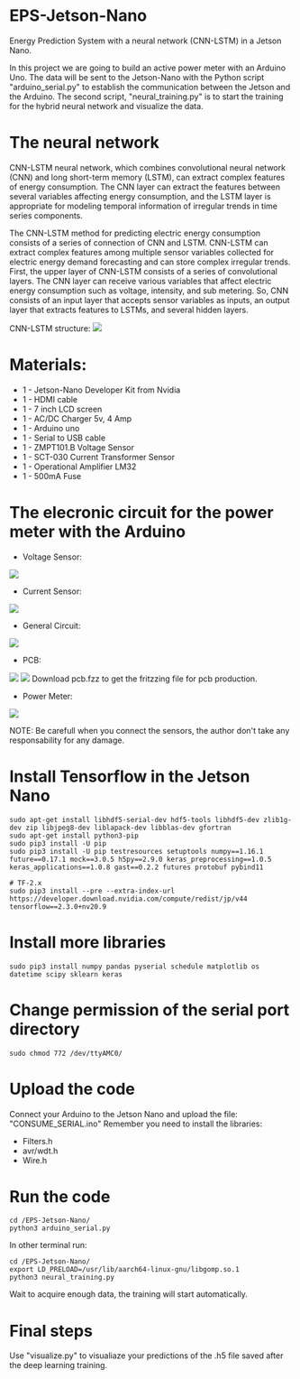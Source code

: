 # EPS-Jetson-Nano
Energy Prediction System with a neural network (CNN-LSTM) in a Jetson Nano. 

In this project we are going to build an active power meter with an Arduino Uno. The data will be sent to the Jetson-Nano with the Python script "arduino_serial.py" to establish the communication between the Jetson and the Arduino. 
The second script, "neural_training.py" is to start the training for the hybrid neural network and visualize the data. 

# The neural network
CNN-LSTM neural network, which combines convolutional neural network (CNN) and long short-term memory (LSTM), can extract complex features of energy consumption. The CNN layer can extract the features between several variables affecting energy consumption, and the LSTM layer is appropriate for modeling temporal information of irregular trends in time series components. 

The CNN-LSTM method for predicting electric energy consumption consists of a series of connection of CNN and LSTM. CNN-LSTM can extract complex features among multiple sensor variables collected for electric energy demand forecasting and can store complex irregular trends. First, the upper layer of CNN-LSTM consists of a series of convolutional layers. The CNN layer can receive various variables that affect electric energy consumption such as voltage, intensity, and sub
metering. So, CNN consists of an input layer that accepts sensor variables as inputs, an output layer that extracts features to LSTMs, and several hidden layers.

CNN-LSTM structure:
<img src="images/CNN-LSTM-STRUCT.png">

# Materials:

* 1 - Jetson-Nano Developer Kit from Nvidia
* 1 - HDMI cable
* 1 - 7 inch LCD screen
* 1 - AC/DC Charger 5v, 4 Amp
* 1 - Arduino uno
* 1 - Serial to USB cable
* 1 - ZMPT101.B Voltage Sensor
* 1 - SCT-030 Current Transformer Sensor
* 1 - Operational Amplifier LM32
* 1 - 500mA Fuse

# The elecronic circuit for the power meter with the Arduino

* Voltage Sensor:
<img src="images/image.WO57R0.png">

* Current Sensor:
<img src="images/image.RE7AS0.png">

* General Circuit: 
<img src="images/circuit.png">

* PCB: 
<img src="images/pcb.png">
<img src="images/smart_meter2.png">
Download pcb.fzz to get the fritzzing file for pcb production.

* Power Meter: 
<img src="images/smart_meter1.png">

NOTE: Be carefull when you connect the sensors, the author don't take any responsability for any damage.
# Install Tensorflow in the Jetson Nano
```
sudo apt-get install libhdf5-serial-dev hdf5-tools libhdf5-dev zlib1g-dev zip libjpeg8-dev liblapack-dev libblas-dev gfortran
sudo apt-get install python3-pip
sudo pip3 install -U pip
sudo pip3 install -U pip testresources setuptools numpy==1.16.1 future==0.17.1 mock==3.0.5 h5py==2.9.0 keras_preprocessing==1.0.5 keras_applications==1.0.8 gast==0.2.2 futures protobuf pybind11

# TF-2.x
sudo pip3 install --pre --extra-index-url https://developer.download.nvidia.com/compute/redist/jp/v44 tensorflow==2.3.0+nv20.9
```
# Install more libraries
```
sudo pip3 install numpy pandas pyserial schedule matplotlib os datetime scipy sklearn keras
```
# Change permission of the serial port directory
```
sudo chmod 772 /dev/ttyAMC0/ 
```
# Upload the code
Connect your Arduino to the Jetson Nano and upload the file: "CONSUME_SERIAL.ino"
Remember you need to install the libraries:
* Filters.h
* avr/wdt.h
* Wire.h

# Run the code
```
cd /EPS-Jetson-Nano/ 
python3 arduino_serial.py
```
In other terminal run:
```
cd /EPS-Jetson-Nano/ 
export LD_PRELOAD=/usr/lib/aarch64-linux-gnu/libgomp.so.1
python3 neural_training.py
```
Wait to acquire enough data, the training will start automatically.  

# Final steps
Use "visualize.py" to visualiaze your predictions of the .h5 file saved after the deep learning training.
